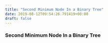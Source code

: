 ```yaml
---
title: "Second Minimum Node In a Binary Tree"
date: 2019-08-12T09:54:26.791419+00:00
draft: false
---
```


### Second Minimum Node In a Binary Tree
